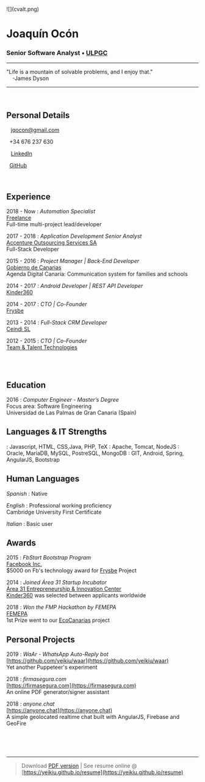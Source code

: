 <br />
<br />
![](cvalt.png)

# Joaquín Ocón

### Senior Software Analyst • [ULPGC](https://ulpgc.es)  

----

<i class="fas fa-quote-left fa-2x fa-pull-left fa-border"></i>
"Life is a mountain of solvable problems, and I enjoy that."  
&nbsp;&nbsp;&nbsp;&nbsp;-James Dyson

----

<br />  

Personal Details
---------
<span class="fas fa-envelope fa-lg"></span>&nbsp;&nbsp;&nbsp;jqocon@gmail.com

<span class="fas fa-phone fa-lg"></span>&nbsp;&nbsp;+34 676 237 630

<span class="fab fa-linkedin fa-lg"></span>&nbsp;&nbsp;&nbsp;[LinkedIn](https://es.linkedin.com/in/jqocon)

<span class="fab fa-github fa-lg"></span>&nbsp;&nbsp;[GitHub](https://github.com/yeikiu)

<br />  

Experience
----------
2018 - Now
: 	*Automation Specialist*  
	[Freelance](https://github.com/yeikiu)  
	Full-time multi-project lead/developer

2017 - 2018
: 	*Application Development Senior Analyst*  
	[Accenture Outsourcing Services SA](https://www.accenture.com)  
	Full-Stack Developer

2015 - 2016
:	*Project Manager | Back-End Developer*  
	[Gobierno de Canarias](http://www.gobcan.es)  
	Agenda Digital Canaria: Communication system for families and schools

2014 - 2017
: 	*Android Developer | REST API Developer*  
	[Kinder360](https://kinder360.com/)  
	
2014 - 2017
:	*CTO | Co-Founder*  
	[Frysbe](http://frysbe.com/)

2013 - 2014
:	*Full-Stack CRM Developer*  
	[Ceindi SL](http://ceindi.es/)

2012 - 2015
:	*CTO | Co-Founder*  
	[Team & Talent Technologies](http://teamandtalent.com/)

<br /><br />

Education
---------
2016
:	*Computer Engineer - Master’s Degree*  
	Focus area: Software Engineering  
	Universidad de Las Palmas de Gran Canaria (Spain)  
	
Languages & IT Strengths
------------
<span class="fas fa-code fa-lg">
:	
	Javascript, HTML, CSS,Java, PHP, TeX

<span class="fas fa-server fa-lg">
:	Apache, Tomcat, NodeJS

<span class="fas fa-database fa-lg">
:	Oracle, MariaDB, MySQL, PostreSQL, MongoDB  

<span class="fas fa-code-branch fa-lg">
:	GIT, Android, Spring, AngularJS, Bootstrap

Human Languages
------------
*Spanish*
:	Native

*English*
:	Professional working proficiency  
	Cambridge University First Certificate

*Italian*
:	Basic user  

Awards
------
2015
:	*FbStart Bootstrap Program*  
	[Facebook Inc.](https://developers.facebook.com/fbstart)  
	$5000 on Fb's technology award for [Frysbe](https://frysbe.com) Project

2014
:	*Joined Área 31 Startup Incubator*  
	[Área 31 Entrepreneurship & Innovation Center](https://www.ie.edu/entrepreneurship/)  
	[Kinder360](https://kinder360.com) was selected between applicants worldwide

2018
:	*Won the FMP Hackathon by FEMEPA*  
	[FEMEPA](http://femepa.org/web/)  
	1st Prize went to our [EcoCanarias](https://ecocanarias.life) project

Personal Projects
----------
2019
: 	*WaAr - WhatsApp Auto-Reply bot*  
	[https://github.com/yeikiu/waar](https://github.com/yeikiu/waar)  
	Yet another Puppeteer's experiment

2018
: 	*firmasegura.com*  
	[https://firmasegura.com](https://firmasegura.com)  
	An online PDF generator/signer assistant

2018
: 	*anyone.chat*  
	[https://anyone.chat](https://anyone.chat)  
	A simple geolocated realtime chat built with AngularJS, Firebase and GeoFire

<br /><br /><br />

------
> Download [PDF version](https://yeikiu.github.io/dist/resume.pdf) | See resume online @ [https://yeikiu.github.io/resume](https://yeikiu.github.io/resume)